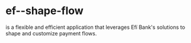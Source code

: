 # ef--shape-flow
is a flexible and efficient application that leverages Efí Bank's solutions to shape and customize payment flows.
